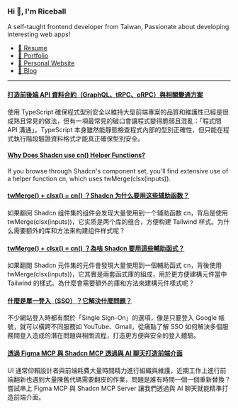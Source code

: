 <h3 >Hi 👋, I'm Riceball</h3>
<p>A self-taught frontend developer from Taiwan, Passionate about developing interesting web apps!</p>

- [📜 Resume](https://weweweb.pages.dev/en/resume/)
- [💼 Portfolio](https://weweweb.pages.dev/en/work/)
- [🏡 Personal Website](https://weweweb.pages.dev/en/)
- [📝 Blog](https://www.webdong.dev/en/)
---

<!--START_SECTION:feed-->
#### [打造前後端 API 資料合約（GraphQL、tRPC、oRPC）與相關變通方案](https:&#x2F;&#x2F;www.webdong.dev&#x2F;zh-tw&#x2F;post&#x2F;frontend-and-backend-api-sync&#x2F;) 
使用 TypeScript 確保程式型別安全以維持大型前端專案的品質和維護性已經是很成熟且常見的做法，但有一項最常見的破口會讓程式變得脆弱且混亂：「程式間 API 溝通」。TypeScript 本身雖然能靜態檢查程式內部的型別正確性，但只能在程式執行階段驗證資料格式才能真正確保型別安全。
#### [Why Does Shadcn use cn() Helper Functions?](https:&#x2F;&#x2F;www.webdong.dev&#x2F;en&#x2F;post&#x2F;tailwind-merge-and-clsx-in-shadcn&#x2F;) 
If you browse through Shadcn&#39;s component set, you&#39;ll find extensive use of a helper function cn, which uses twMerge(clsx(inputs)).
#### [twMerge() + clsx() &#x3D; cn() ？Shadcn 为什么要用这些辅助函数？](https:&#x2F;&#x2F;www.webdong.dev&#x2F;zh-cn&#x2F;post&#x2F;tailwind-merge-and-clsx-in-shadcn&#x2F;) 
如果翻阅 Shadcn 组件集的组件会发现大量使用到一个辅助函数 cn，背后是使用 twMerge(clsx(inputs))，它实质是两个库的组合，方便构建 Tailwind 样式。为什么需要额外的库和方法来构建组件样式呢？
#### [twMerge() + clsx() &#x3D; cn() ？為啥 Shadcn 要用這些輔助函式？](https:&#x2F;&#x2F;www.webdong.dev&#x2F;zh-tw&#x2F;post&#x2F;tailwind-merge-and-clsx-in-shadcn&#x2F;) 
如果翻閱 Shadcn 元件集的元件會發現大量使用到一個輔助函式 cn，背後使用 twMerge(clsx(inputs))，它其實是兩套函式庫的組成，用於更方便建構元件當中 Tailwind 的樣式。為什麼會需要額外的庫和方法來建構元件樣式呢？
#### [什麼是單一登入（SSO）？它解決什麼問題？](https:&#x2F;&#x2F;www.webdong.dev&#x2F;zh-tw&#x2F;post&#x2F;what-is-sso&#x2F;) 
不少網站登入時都有關於「Single Sign-On」的選項，像是只要登入 Google 帳號，就可以橫跨不同服務如 YouTube、Gmail，從痛點了解 SSO 如何解決多個服務間登入造成的潛在問題與相關流程，打造更方便與安全的登入體驗。
#### [透過 Figma MCP 與 Shadcn MCP 透過與 AI 聊天打造前端介面](https:&#x2F;&#x2F;www.webdong.dev&#x2F;zh-tw&#x2F;post&#x2F;integrate-figmamcp-and-shadcnmcp&#x2F;) 
UI 通常仰賴設計者與前端耗費大量時間精力進行組織與維護，近期工作上進行前端翻新也遇到大量陳舊代碼需要翻皮的作業，問題是誰有時間一個一個重新替換？嘗試串上 Figma MCP 與 Shadcn MCP Server 讓我們透過與 AI 聊天就能精準打造前端介面。
<!--END_SECTION:feed-->

